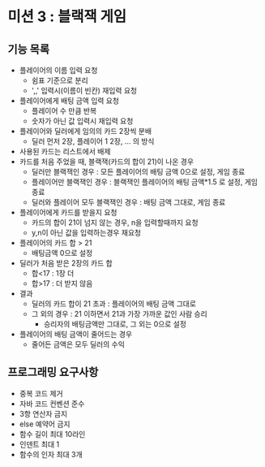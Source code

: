 # 미션 3 : 블랙잭 게임

## 기능 목록

- 플레이어의 이름 입력 요청
  - 쉼표 기준으로 분리
  - ',,' 입력시(이름이 빈칸) 재입력 요청
- 플레이어에게 배팅 금액 입력 요청
  - 플레이어 수 만큼 반복
  - 숫자가 아닌 값 입력시 재입력 요청
- 플레이어와 딜러에게 임의의 카드 2장씩 분배
  - 딜러 먼저 2장, 플레이어 1 2장, ... 의 방식
- 사용된 카드는 리스트에서 배제
- 카드를 처음 주었을 때, 블랙잭(카드의 합이 21)이 나온 경우
  - 딜러만 블랙잭인 경우 : 모든 플레이어의 배팅 금액 0으로 설정, 게임 종료
  - 플레이어만 블랙잭인 경우 : 블랙잭인 플레이어의 배팅 금액*1.5 로 설정, 게임 종료
  - 딜러와 플레이어 모두 블랙잭인 경우 : 배팅 금액 그대로, 게임 종료
- 플레이어에게 카드를 받을지 요청
  - 카드의 합이 21이 넘지 않는 경우, n을 입력할때까지 요청
  - y,n이 아닌 값을 입력하는경우 재요청
- 플레이어의 카드 합 > 21
  - 배팅금액 0으로 설정
- 딜러가 처음 받은 2장의 카드 합
  - 합<17 : 1장 더
  - 합>17 : 더 받지 않음
- 결과
  - 딜러의 카드 합이 21 초과 : 플레이어의 배팅 금액 그대로
  - 그 외의 경우 : 21 이하면서 21과 가장 가까운 값인 사람 승리
    - 승리자의 배팅금액만 그대로, 그 외는 0으로 설정
- 플레이어의 배팅 금액이 줄어드는 경우 
  - 줄어든 금액은 모두 딜러의 수익

## 프로그래밍 요구사항

- 중복 코드 제거
- 자바 코드 컨벤션 준수
- 3항 연산자 금지
- else 예약어 금지
- 함수 길이 최대 10라인
- 인덴트 최대 1
- 함수의 인자 최대 3개